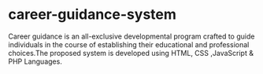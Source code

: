 # career-guidance-system
Career guidance is an all-exclusive developmental program crafted to guide individuals in the course of establishing their educational and professional choices.The proposed system is developed using HTML, CSS ,JavaScript &amp; PHP Languages.
